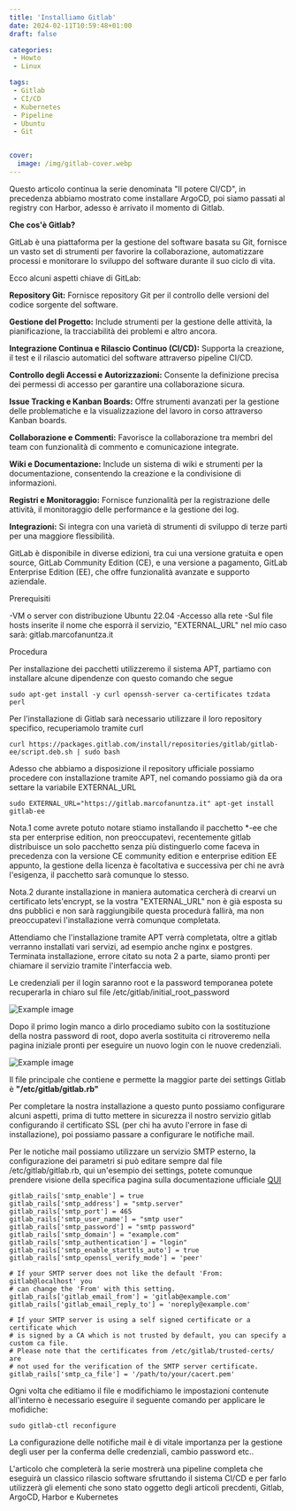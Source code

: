 ```yaml
---
title: 'Installiamo Gitlab'
date: 2024-02-11T10:59:48+01:00
draft: false

categories:
 - Howto
 - Linux

tags:
 - Gitlab
 - CI/CD
 - Kubernetes
 - Pipeline
 - Ubuntu
 - Git


cover:
  image: /img/gitlab-cover.webp
---
```


Questo articolo continua la serie denominata "Il potere CI/CD", in precedenza abbiamo mostrato come installare ArgoCD, poi siamo passati al registry con Harbor, adesso è arrivato il momento di Gitlab.


**Che cos'è Gitlab?**

GitLab è una piattaforma per la gestione del software basata su Git, fornisce un vasto set di strumenti per favorire la collaborazione, automatizzare processi e monitorare lo sviluppo del software durante il suo ciclo di vita.


Ecco alcuni aspetti chiave di GitLab:

**Repository Git:** Fornisce repository Git per il controllo delle versioni del codice sorgente del software.

**Gestione del Progetto:** Include strumenti per la gestione delle attività, la pianificazione, la tracciabilità dei problemi e altro ancora.

**Integrazione Continua e Rilascio Continuo (CI/CD):** Supporta la creazione, il test e il rilascio automatici del software attraverso pipeline CI/CD.

**Controllo degli Accessi e Autorizzazioni:** Consente la definizione precisa dei permessi di accesso per garantire una collaborazione sicura.

**Issue Tracking e Kanban Boards:** Offre strumenti avanzati per la gestione delle problematiche e la visualizzazione del lavoro in corso attraverso Kanban boards.

**Collaborazione e Commenti:** Favorisce la collaborazione tra membri del team con funzionalità di commento e comunicazione integrate.

**Wiki e Documentazione:** Include un sistema di wiki e strumenti per la documentazione, consentendo la creazione e la condivisione di informazioni.

**Registri e Monitoraggio:** Fornisce funzionalità per la registrazione delle attività, il monitoraggio delle performance e la gestione dei log.

**Integrazioni:** Si integra con una varietà di strumenti di sviluppo di terze parti per una maggiore flessibilità.

GitLab è disponibile in diverse edizioni, tra cui una versione gratuita e open source, GitLab Community Edition (CE), e una versione a pagamento, GitLab Enterprise Edition (EE), che offre funzionalità avanzate e supporto aziendale.

Prerequisiti

-VM o server con distribuzione Ubuntu 22.04
-Accesso alla rete
-Sul file hosts inserite il nome che esporrà il servizio, "EXTERNAL_URL" nel mio caso sarà: gitlab.marcofanuntza.it


Procedura

Per installazione dei pacchetti utilizzeremo il sistema APT, partiamo con installare alcune dipendenze con questo comando che segue

    sudo apt-get install -y curl openssh-server ca-certificates tzdata perl


Per l'installazione di Gitlab sarà necessario utilizzare il loro repository specifico, recuperiamolo tramite curl

    curl https://packages.gitlab.com/install/repositories/gitlab/gitlab-ee/script.deb.sh | sudo bash

Adesso che abbiamo a disposizione il repository ufficiale possiamo procedere con installazione tramite APT, nel comando possiamo già da ora settare la variabile EXTERNAL_URL

    sudo EXTERNAL_URL="https://gitlab.marcofanuntza.it" apt-get install gitlab-ee

Nota.1 come avrete potuto notare stiamo installando il pacchetto *-ee che sta per enterprise edition, non preoccupatevi, recentemente gitlab distribuisce un solo pacchetto senza più distinguerlo come faceva in precedenza con la versione CE community edition e enterprise edition EE appunto, la gestione della licenza è facoltativa e successiva per chi ne avrà l'esigenza, il pacchetto sarà comunque lo stesso.

Nota.2 durante installazione in maniera automatica cercherà di crearvi un certificato lets'encrypt, se la vostra "EXTERNAL_URL" non è già esposta su dns pubblici e non sarà raggiungibile questa procedurà fallirà, ma non preoccupatevi l'installazione verrà comunque completata.

Attendiamo che l'installazione tramite APT verrà completata, oltre a gitlab verranno installati vari servizi, ad esempio anche nginx e postgres. Terminata installazione, errore citato su nota 2 a parte, siamo pronti per chiamare il servizio tramite l'interfaccia web.

Le credenziali per il login saranno root e la password temporanea potete recuperarla in chiaro sul file /etc/gitlab/initial_root_password

![Example image](/img/gitlab1.webp)

Dopo il primo login manco a dirlo procediamo subito con la sostituzione della nostra password di root, dopo averla sostituita ci ritroveremo nella pagina iniziale pronti per eseguire un nuovo login con le nuove credenziali.

![Example image](/img/gitlab2.webp)

Il file principale che contiene e permette la maggior parte dei settings Gitlab è **"/etc/gitlab/gitlab.rb"**

Per completare la nostra installazione a questo punto possiamo configurare alcuni aspetti, prima di tutto mettere in sicurezza il nostro servizio gitlab configurando il certificato SSL (per chi ha avuto l'errore in fase di installazione), poi possiamo passare a configurare le notifiche mail.

Per le notiche mail possiamo utilizzare un servizio SMTP esterno, la configurazione dei parametri si può editare sempre dal file /etc/gitlab/gitlab.rb, qui un'esempio dei settings, potete comunque prendere visione della specifica pagina sulla documentazione ufficiale [QUI](https://docs.gitlab.com/omnibus/settings/smtp.html)

    gitlab_rails['smtp_enable'] = true
    gitlab_rails['smtp_address'] = "smtp.server"
    gitlab_rails['smtp_port'] = 465
    gitlab_rails['smtp_user_name'] = "smtp user"
    gitlab_rails['smtp_password'] = "smtp password"
    gitlab_rails['smtp_domain'] = "example.com"
    gitlab_rails['smtp_authentication'] = "login"
    gitlab_rails['smtp_enable_starttls_auto'] = true
    gitlab_rails['smtp_openssl_verify_mode'] = 'peer'

    # If your SMTP server does not like the default 'From: gitlab@localhost' you
    # can change the 'From' with this setting.
    gitlab_rails['gitlab_email_from'] = 'gitlab@example.com'
    gitlab_rails['gitlab_email_reply_to'] = 'noreply@example.com'

    # If your SMTP server is using a self signed certificate or a certificate which
    # is signed by a CA which is not trusted by default, you can specify a custom ca file.
    # Please note that the certificates from /etc/gitlab/trusted-certs/ are
    # not used for the verification of the SMTP server certificate.
    gitlab_rails['smtp_ca_file'] = '/path/to/your/cacert.pem'

Ogni volta che editiamo il file e modifichiamo le impostazioni contenute all'interno è necessario eseguire il seguente comando per applicare le mofidiche:

    sudo gitlab-ctl reconfigure

La configurazione delle notifiche mail è di vitale importanza per la gestione degli user per la conferma delle credenziali, cambio password etc..

L'articolo che completerà la serie mostrerà una pipeline completa che eseguirà un classico rilascio software sfruttando il sistema CI/CD e per farlo utilizzerà gli elementi che sono stato oggetto degli articoli precdenti, Gitlab, ArgoCD, Harbor e Kubernetes


